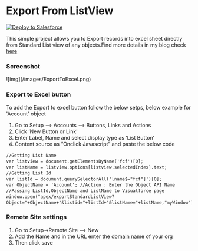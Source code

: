 Export From ListView
====================

<a href="https://githubsfdeploy.herokuapp.com?owner=Karanraj&repo=ExportfromListView">
  <img alt="Deploy to Salesforce"
       src="https://raw.githubusercontent.com/afawcett/githubsfdeploy/master/src/main/webapp/resources/img/deploy.png">
</a>

This simple project allows you to Export records into excel sheet directly from Standard List view of any objects.Find more details in my blog check <a href="http://clicksandcode.blogspot.in/2014/10/export-records-from-list-view-listview.html" target="_blank">here</a> 

<h3>Screenshot</h3>
![img](/images/ExportToExcel.png)



<h3>Export to Excel button</h3>
To add the Export to excel button follow the below setps, below example for 'Account' object
  <ol>
  <li>Go to Setup –> Accounts –> Buttons, Links and Actions </li>
  <li>Click ‘New Button or Link'</li>
  <li>Enter Label, Name and select display type as ‘List Button’</li>
  <li>Content source as “Onclick Javascript” and paste the below code</li>
  </ol>

```
//Getting List Name 
var listview = document.getElementsByName('fcf')[0]; 
var listName = listview.options[listview.selectedIndex].text; 
//Getting List Id 
var listId = document.querySelectorAll('[name$="fcf"]')[0]; 
var ObjectName = 'Account'; //Action : Enter the Object API Name
//Passing ListId,ObjectName and ListName to Visualforce page 
window.open("apex/exportStandardListView?Object="+ObjectName+"&listid="+listId+"&listName="+listName,"myWindow");
```

<h3>Remote Site settings</h3>
 <ol>
 <li>Go to Setup->Remote Site –> New </li>
 <li>Add the Name and in the URL enter the <a href = "https://help.salesforce.com/HTViewHelpDoc?id=domain_name_app_url_changes.htm&language=en_US">domain name</a> of your org</li>
 <li>Then click save</li>
 </ol>

